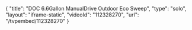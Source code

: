{
    "title": "DOC 6.6Gallon ManualDrive Outdoor Eco Sweep",
    "type": "solo",
    "layout": "iframe-static",
    "videoId": "112328270",
    "url": "\/tvpembed\/112328270"
}